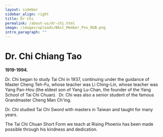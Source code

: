 ```yaml
---
layout: sidebar
sidebar_align: right
title: Dr Chi
permalink: /about-us/dr-chi.html
image: /images/uploads/BAcC_Member_Pos_RGB.png
intro_paragraph: ""
---
```

# **Dr. Chi Chiang Tao**

**1919-1994.**

Dr. Chi began to study Tai Chi in 1937, continuing under the guidance of Master Cheng Teh-Fu, whose teacher was Li Ching-Lin, whose teacher was Yang Pan-Hou (the eldest son of Yang Lu-Chan, the founder of the Yang School of Tai Chi Chuan).  Dr. Chi was also a senior student of the famous Grandmaster Cheng Man Ch'ing. 

Dr. Chi studied Tai Chi Sword with masters in Taiwan and taught for many years.  

The Tai Chi Chuan Short Form we teach at Rising Phoenix has been made possible through his kindness and dedication.
